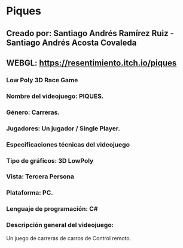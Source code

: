 # Piques
## Creado por: Santiago Andrés Ramírez Ruiz - Santiago Andrés Acosta Covaleda
## WEBGL: https://resentimiento.itch.io/piques
### Low Poly 3D Race Game
### Nombre del videojuego: PIQUES.
### Género: Carreras.
### Jugadores: Un jugador / Single Player.
### Especificaciones técnicas del videojuego
### Tipo de gráficos: 3D LowPoly
### Vista: Tercera Persona
### Plataforma: PC.
### Lenguaje de programación: C#
### Descripción general del videojuego: 
Un juego de carreras de carros de Control remoto.
